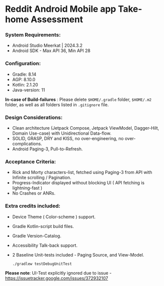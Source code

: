 # Reddit Android Mobile app Take-home Assessment

### System Requirements:

* Android Studio Meerkat | 2024.3.2
* Android SDK - Max API 36, Min API 28

### Configuration:

* Gradle: 8.14
* AGP: 8.10.0
* Kotlin: 2.1.20
* Java-version: 11

**In-case of Build-failures** : Please delete ```` $HOME/.gradle ```` folder, ```` $HOME/.m2 ```` folder, as well as all folders listed in ```` .gitignore ```` file.

### Design Considerations:

* Clean architecture (Jetpack Compose, Jetpack ViewModel, Dagger-Hilt, Domain Use-case) with
  Unidirectional Data-flow.
* SOLID, GRASP, DRY and KISS, no over-engineering, no over-complications.
* Android Paging-3, Pull-to-Refresh.

### Acceptance Criteria:

* Rick and Morty characters-list, fetched using Paging-3 from API with Infinite scrolling / Pagination.
* Progress-Indicator displayed without blocking UI ( API fetching is lightning-fast )
* No Crashes or ANRs.

### Extra credits included:

* Device Theme ( Color-scheme ) support.
* Gradle Kotlin-script build files.
* Gradle Version-Catalog.
* Accessibility Talk-back support.
* 2 Baseline Unit-tests included - Paging Source, and View-Model.

  ````./gradlew testDebugUnitTest````

**Please note**: UI-Test explicitly ignored due to
issue - https://issuetracker.google.com/issues/372932107
